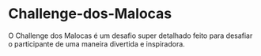 # Challenge-dos-Malocas
O Challenge dos Malocas é um desafio super detalhado feito para desafiar o participante de uma maneira divertida e inspiradora.
